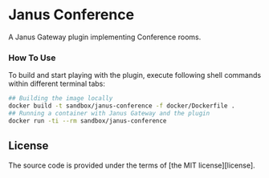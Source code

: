 # Janus Conference

A Janus Gateway plugin implementing Conference rooms.



### How To Use

To build and start playing with the plugin,
execute following shell commands within different terminal tabs:

```bash
## Building the image locally
docker build -t sandbox/janus-conference -f docker/Dockerfile .
## Running a container with Janus Gateway and the plugin
docker run -ti --rm sandbox/janus-conference
```



## License

The source code is provided under the terms of [the MIT license][license].
